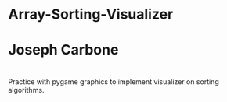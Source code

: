# Array-Sorting-Visualizer
# Joseph Carbone
#
Practice with pygame graphics to implement visualizer on sorting algorithms.

